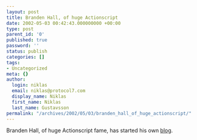 ```yaml
---
layout: post
title: Branden Hall, of huge Actionscript
date: 2002-05-03 00:42:43.000000000 +00:00
type: post
parent_id: '0'
published: true
password: ''
status: publish
categories: []
tags:
- Uncategorized
meta: {}
author:
  login: niklas
  email: niklas@protocol7.com
  display_name: Niklas
  first_name: Niklas
  last_name: Gustavsson
permalink: "/archives/2002/05/03/branden_hall_of_huge_actionscript/"
---
```

Branden Hall, of huge Actionscript fame, has started his own [blog](http://www.waxpraxis.org/).

